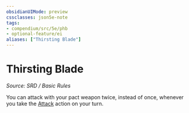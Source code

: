 ```yaml
---
obsidianUIMode: preview
cssclasses: json5e-note
tags:
- compendium/src/5e/phb
- optional-feature/ei
aliases: ["Thirsting Blade"]
---
```

# Thirsting Blade
*Source: SRD / Basic Rules* 

You can attack with your pact weapon twice, instead of once, whenever you take the [Attack](Actions.md#Attack) action on your turn.